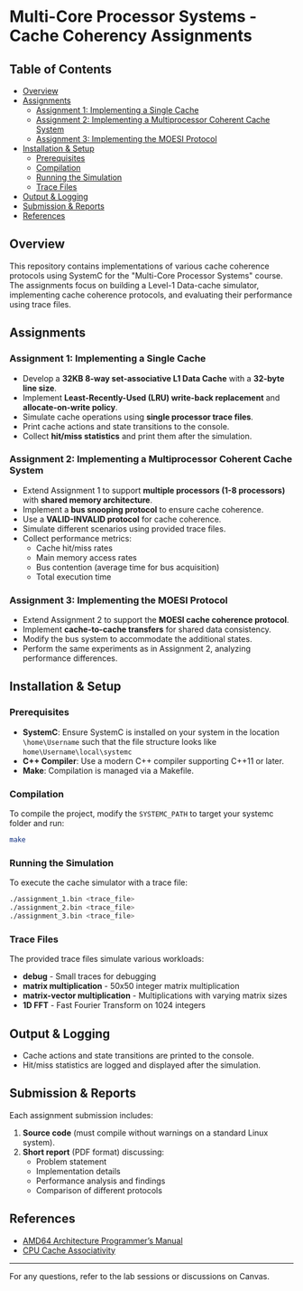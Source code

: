 # Multi-Core Processor Systems - Cache Coherency Assignments

## Table of Contents

- [Overview](#overview)
- [Assignments](#assignments)
  - [Assignment 1: Implementing a Single Cache](#assignment-1-implementing-a-single-cache)
  - [Assignment 2: Implementing a Multiprocessor Coherent Cache System](#assignment-2-implementing-a-multiprocessor-coherent-cache-system)
  - [Assignment 3: Implementing the MOESI Protocol](#assignment-3-implementing-the-moesi-protocol)
- [Installation & Setup](#installation--setup)
  - [Prerequisites](#prerequisites)
  - [Compilation](#compilation)
  - [Running the Simulation](#running-the-simulation)
  - [Trace Files](#trace-files)
- [Output & Logging](#output--logging)
- [Submission & Reports](#submission--reports)
- [References](#references)

## Overview

This repository contains implementations of various cache coherence protocols using SystemC for the "Multi-Core Processor Systems" course. The assignments focus on building a Level-1 Data-cache simulator, implementing cache coherence protocols, and evaluating their performance using trace files.

## Assignments

### Assignment 1: Implementing a Single Cache

- Develop a **32KB 8-way set-associative L1 Data Cache** with a **32-byte line size**.
- Implement **Least-Recently-Used (LRU) write-back replacement** and **allocate-on-write policy**.
- Simulate cache operations using **single processor trace files**.
- Print cache actions and state transitions to the console.
- Collect **hit/miss statistics** and print them after the simulation.

### Assignment 2: Implementing a Multiprocessor Coherent Cache System

- Extend Assignment 1 to support **multiple processors (1-8 processors)** with **shared memory architecture**.
- Implement a **bus snooping protocol** to ensure cache coherence.
- Use a **VALID-INVALID protocol** for cache coherence.
- Simulate different scenarios using provided trace files.
- Collect performance metrics:
  - Cache hit/miss rates
  - Main memory access rates
  - Bus contention (average time for bus acquisition)
  - Total execution time

### Assignment 3: Implementing the MOESI Protocol

- Extend Assignment 2 to support the **MOESI cache coherence protocol**.
- Implement **cache-to-cache transfers** for shared data consistency.
- Modify the bus system to accommodate the additional states.
- Perform the same experiments as in Assignment 2, analyzing performance differences.

## Installation & Setup

### Prerequisites

- **SystemC**: Ensure SystemC is installed on your system in the location `\home\Username` such that the file structure looks like `home\Username\local\systemc`
- **C++ Compiler**: Use a modern C++ compiler supporting C++11 or later.
- **Make**: Compilation is managed via a Makefile.

### Compilation

To compile the project, modify the `SYSTEMC_PATH` to target your systemc folder and run:
```sh
make
```

### Running the Simulation

To execute the cache simulator with a trace file:
```sh
./assignment_1.bin <trace_file>
./assignment_2.bin <trace_file>
./assignment_3.bin <trace_file>
```

### Trace Files

The provided trace files simulate various workloads:

- **debug** - Small traces for debugging
- **matrix multiplication** - 50x50 integer matrix multiplication
- **matrix-vector multiplication** - Multiplications with varying matrix sizes
- **1D FFT** - Fast Fourier Transform on 1024 integers

## Output & Logging

- Cache actions and state transitions are printed to the console.
- Hit/miss statistics are logged and displayed after the simulation.

## Submission & Reports

Each assignment submission includes:

1. **Source code** (must compile without warnings on a standard Linux system).
2. **Short report** (PDF format) discussing:
   - Problem statement
   - Implementation details
   - Performance analysis and findings
   - Comparison of different protocols

## References

- [AMD64 Architecture Programmer’s Manual](https://www.amd.com/content/dam/amd/en/documents/processor-tech-docs/programmer-references/24593.pdf)
- [CPU Cache Associativity](http://en.wikipedia.org/wiki/CPU_cache#Associativity)

---
For any questions, refer to the lab sessions or discussions on Canvas.

